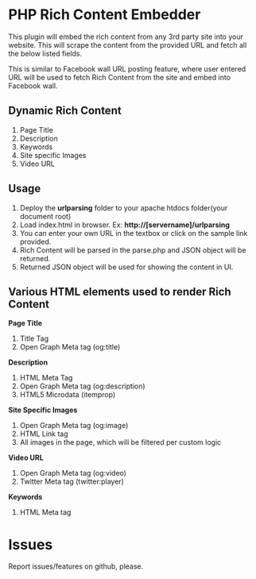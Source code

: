 PHP Rich Content Embedder
====================================

This plugin will embed the rich content from any 3rd party site into your website. This will scrape the content from the provided URL and fetch all the below listed fields. 

This is similar to Facebook wall URL posting feature, where user entered URL will be used to fetch Rich Content from the site and embed into Facebook wall.


Dynamic Rich Content
--------------------------------
 1. Page Title
 2. Description
 3. Keywords
 4. Site specific Images
 5. Video URL

 
Usage
-----------
 1. Deploy the **urlparsing** folder to your apache htdocs folder(your document root)
 2. Load index.html in browser. Ex: **http://[servername]/urlparsing**
 3. You can enter your own URL in the textbox or click on the sample link provided.
 4. Rich Content will be parsed in the parse.php and JSON object will be returned.
 5. Returned JSON object will be used for showing the content in UI.

Various HTML elements used to render Rich Content
----------
**Page Title**

 1. Title Tag
 2. Open Graph Meta tag (og:title)

**Description**

 1. HTML Meta Tag
 2. Open Graph Meta tag (og:description)
 3. HTML5 Microdata (itemprop)

**Site Specific Images**

 1. Open Graph Meta tag (og:image)
 2. HTML Link tag
 3. All images in the page, which will be filtered per custom logic

**Video URL**

 1. Open Graph Meta tag (og:video)
 2. Twitter Meta tag (twitter:player)

**Keywords**

 1. HTML Meta tag

Issues
=======
Report issues/features on github, please.